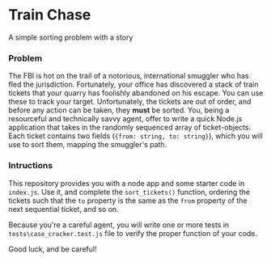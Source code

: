 # Train Chase
A simple sorting problem with a story

### Problem
The FBI is hot on the trail of a notorious, international smuggler who has fled the jurisdiction.  Fortunately, your office has discovered a stack of train tickets that your quarry has foolishly abandoned on his escape. You can use these to track your target.  Unfortunately, the tickets are out of order, and before any action can be taken, they **must** be sorted.  You, being a resourceful and technically savvy agent, offer to write a quick Node.js application that takes in the randomly sequenced array of ticket-objects.  Each ticket contains two fields (`{from: string, to: string}`), which you will use to sort them, mapping the smuggler's path. 

### Intructions
This repository provides you with a node app and some starter code in `index.js`.  Use it, and complete the `sort_tickets()` function, ordering the tickets such that the `to` property is the same as the `from` property of the next sequential ticket, and so on.

Because you're a careful agent, you will write one or more tests in `tests\case_cracker.test.js` file to verify the proper function of your code.

Good luck, and be careful!


